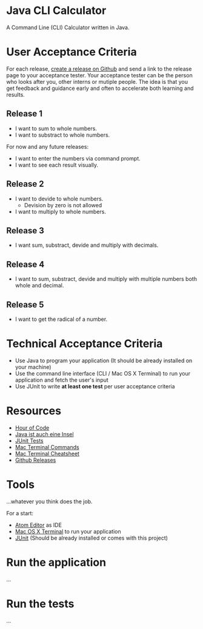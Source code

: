 # Java CLI Calculator

A Command Line (CLI) Calculator written in Java.

# User Acceptance Criteria

For each release, [create a release on Github](https://help.github.com/articles/creating-releases/) and send a link to the release page to your acceptance tester. Your acceptance tester can be the person who looks after you, other interns or mutiple people. The idea is that you get feedback and guidance early and often to accelerate both learning and results.

## Release 1

- I want to sum to whole numbers.
- I want to substract to whole numbers.

For now and any future releases:

- I want to enter the numbers via command prompt.
- I want to see each result visually.

## Release 2

- I want to devide to whole numbers.
  - Devision by zero is not allowed
- I want to multiply to whole numbers.

## Release 3

- I want sum, substract, devide and multiply with decimals.

## Release 4

- I want to sum, substract, devide and multiply with multiple numbers both whole and decimal.

## Release 5

- I want to get the radical of a number.

# Technical Acceptance Criteria

- Use Java to program your application (It should be already installed on your machine)
- Use the command line interface (CLI / Mac OS X Terminal) to run your application and fetch the user's input
- Use JUnit to write **at least one test** per user acceptance criteria

# Resources

- [Hour of Code](https://studio.code.org/hoc/1)
- [Java ist auch eine Insel](http://openbook.rheinwerk-verlag.de/javainsel/)
- [JUnit Tests](http://www.vogella.com/tutorials/JUnit/article.html)
- [Mac Terminal Commands](http://guides.macrumors.com/Terminal)
- [Mac Terminal Cheatsheet](https://github.com/0nn0/terminal-mac-cheatsheet/wiki/Terminal-Cheatsheet-for-Mac-(-basics-))
- [Github Releases](https://help.github.com/articles/creating-releases/)

# Tools

…whatever you think does the job.

For a start:

- [Atom Editor](https://atom.io/) as IDE
- [Mac OS X Terminal](http://www.maclife.de/tipps-tricks/software/os-x-das-terminal-fuer-einsteiger) to run your application
- [JUnit](http://junit.org/) (Should be already installed or comes with this project)

# Run the application

…

# Run the tests

…
